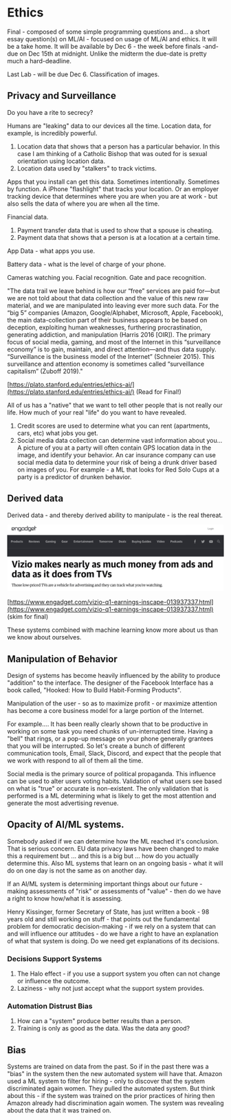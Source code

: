
<!--
https://www.nature.com/articles/s41599-020-0501-9

https://www.weforum.org/agenda/2016/10/top-10-ethical-issues-in-artificial-intelligence/
-->




# Ethics

Final - composed of some simple programming questions
and... a short essay question(s) on ML/AI - focused on usage of ML/AI and
ethics.  It will be a take home.  It will be available by Dec 6 - the week 
before finals -and- due on Dec 15th at midnight.   Unlike the midterm
the due-date is pretty much a hard-deadline.

Last Lab - will be due Dec 6.  Classification of images.


## Privacy and Surveillance

Do you have a rite to secrecy?

Humans are "leaking" data to our devices all the time.   Location data, for example, is 
incredibly powerful.

1. Location data that shows that a person has a particular behavior.
In this case I am thinking of a Catholic Bishop that was outed for is
sexual orientation using location data.
2. Location data used by "stalkers" to track victims.

Apps that you install can get this data.   Sometimes intentionally.  Sometimes by function.
A iPhone "flashlight" that tracks your location.  Or an employer tracking device that
determines where you are when you are at work - but also sells the data of where you
are when all the time.

Financial data.

1. Payment transfer data that is used to show that a spouse is cheating.
2. Payment data that shows that a person is at a location at a certain time.

App Data - what apps you use.

Battery data - what is the level of charge of your phone.

Cameras watching you.  Facial recognition.  Gate and pace recognition.


"The data trail we leave behind is how our “free” services are paid
for—but we are not told about that data collection and the value
of this new raw material, and we are manipulated into leaving ever
more such data. For the “big 5” companies (Amazon, Google/Alphabet,
Microsoft, Apple, Facebook), the main data-collection part of their
business appears to be based on deception, exploiting human weaknesses,
furthering procrastination, generating addiction, and manipulation
(Harris 2016 [OIR]). The primary focus of social media, gaming, and
most of the Internet in this “surveillance economy” is to gain,
maintain, and direct attention—and thus data supply. “Surveillance
is the business model of the Internet” (Schneier 2015). This
surveillance and attention economy is sometimes called “surveillance
capitalism” (Zuboff 2019)."

[https://plato.stanford.edu/entries/ethics-ai/](https://plato.stanford.edu/entries/ethics-ai/)
(Read for Final!)

All of us has a "native" that we want to tell other people that is not really our life.
How much of your real "life" do you want to have revealed.

1. Credit scores are used to determine what you can rent (apartments, cars, etc) what jobs you get.
2. Social media data collection can determine vast information about you...  A picture of you at a
party will often contain GPS location data in the image, and identify your behavior.  An car insurance
company can use social media data to determine your risk of being a drunk driver based on images
of you.  For example - a ML that looks for Red Solo Cups at a party is a predictor of drunken
behavior.

## Derived data 

Derived data - and thereby derived ability to manipulate - is the real thereat.

![vizio.png](vizio.png)

[https://www.engadget.com/vizio-q1-earnings-inscape-013937337.html](https://www.engadget.com/vizio-q1-earnings-inscape-013937337.html)
(skim for final)

These systems combined with machine learning know more about us than we know about ourselves.


##  Manipulation of Behavior

Design of systems has become heavily influenced by the ability to produce "addition" to the interface.
The designer of the Facebook Interface has a book called, "Hooked: How to Build Habit-Forming Products".

Manipulation of the user - so as to maximize profit - or maximize attention has become a core business
model for a large portion of the Internet. 

For example....  It has been really clearly shown that to be productive in working on some task you
need chunks of un-interrupted time.  Having a "bell" that rings, or a pop-up message on your phone
generally grantees that you will be interrupted.  So let's create a bunch of different 
communication tools, Email, Slack, Discord, and expect that the people that we work with 
respond to all of them all the time.  

Social media is the primary source of political propaganda.  This influence can be used to alter users
voting habits.  Validation of what users see based on what is "true" or accurate is non-existent.
The only validation that is performed is a ML determining what is likely to get the most attention
and generate the most advertising revenue.

## Opacity of AI/ML systems.

Somebody asked if we can determine how the ML reached it's conclusion.   That is serious concern.
EU data privacy laws have been changed to make this a requirement but ... and this is a big but ...
how do you actually determine this.  Also ML systems that learn on an ongoing basis - what it
will do on one day is not the same as on another day.

If an AI/ML system is determining important things about our future - making assessments of "risk"
or assessments of "value" - then do we have a right to know how/what it is assessing.

Henry Kissinger, former Secretary of State,  has just written a book - 98 years old and still 
working on stuff - that points out the fundamental problem for democratic decision-making - if
we rely on a system that can and will influence our attitudes - do we have a right to have an
explanation of what that system is doing.  Do we need get explanations of its decisions.

### Decisions Support Systems

1. The Halo effect - if you use a support system you often can not change or influence the outcome.
2. Laziness - why not just accept what the support system provides.

### Automation Distrust Bias

1. How can a "system" produce better results than a person.
2. Training is only as good as the data.  Was the data any good?


## Bias

Systems are trained on data from the past.  So if in the past there was a "bias" in the
system then the new automated system will have that.  Amazon used a ML system to filter for
hiring - only to discover that the system discriminated again women.  They pulled the automated
system.  But think about this - if the system was trained on the prior practices of hiring then
Amazon already had discrimination again women.  The system was revealing about the data that
it was trained on.


